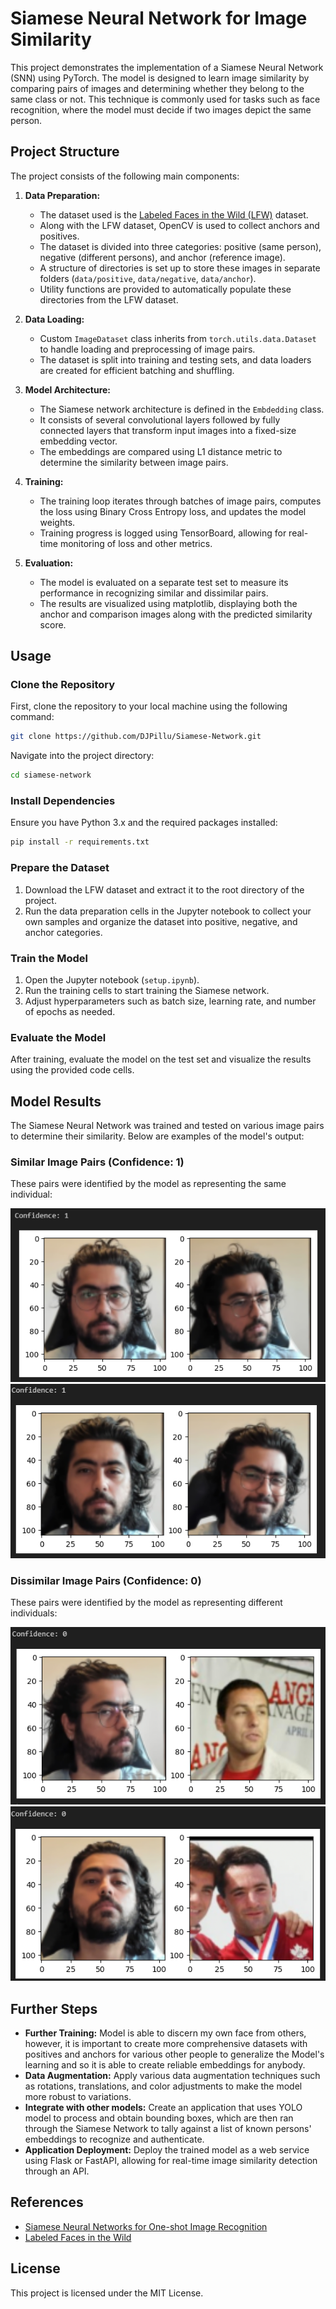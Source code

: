 # Siamese Neural Network for Image Similarity

This project demonstrates the implementation of a Siamese Neural Network (SNN) using PyTorch. The model is designed to learn image similarity by comparing pairs of images and determining whether they belong to the same class or not. This technique is commonly used for tasks such as face recognition, where the model must decide if two images depict the same person.

## Project Structure

The project consists of the following main components:

1. **Data Preparation:**
   - The dataset used is the [Labeled Faces in the Wild (LFW)](http://vis-www.cs.umass.edu/lfw/) dataset.
   - Along with the LFW dataset, OpenCV is used to collect anchors and positives.
   - The dataset is divided into three categories: positive (same person), negative (different persons), and anchor (reference image).
   - A structure of directories is set up to store these images in separate folders (`data/positive`, `data/negative`, `data/anchor`).
   - Utility functions are provided to automatically populate these directories from the LFW dataset.

2. **Data Loading:**
   - Custom `ImageDataset` class inherits from `torch.utils.data.Dataset` to handle loading and preprocessing of image pairs.
   - The dataset is split into training and testing sets, and data loaders are created for efficient batching and shuffling.

3. **Model Architecture:**
   - The Siamese network architecture is defined in the `Embdedding` class.
   - It consists of several convolutional layers followed by fully connected layers that transform input images into a fixed-size embedding vector.
   - The embeddings are compared using L1 distance metric to determine the similarity between image pairs.

4. **Training:**
   - The training loop iterates through batches of image pairs, computes the loss using Binary Cross Entropy loss, and updates the model weights.
   - Training progress is logged using TensorBoard, allowing for real-time monitoring of loss and other metrics.

5. **Evaluation:**
   - The model is evaluated on a separate test set to measure its performance in recognizing similar and dissimilar pairs.
   - The results are visualized using matplotlib, displaying both the anchor and comparison images along with the predicted similarity score.

## Usage

### Clone the Repository

First, clone the repository to your local machine using the following command:

```bash
git clone https://github.com/DJPillu/Siamese-Network.git
```

Navigate into the project directory:

```bash
cd siamese-network
```

### Install Dependencies

Ensure you have Python 3.x and the required packages installed:

```bash
pip install -r requirements.txt
```

### Prepare the Dataset

1. Download the LFW dataset and extract it to the root directory of the project.
2. Run the data preparation cells in the Jupyter notebook to collect your own samples and organize the dataset into positive, negative, and anchor categories.

### Train the Model

1. Open the Jupyter notebook (`setup.ipynb`).
2. Run the training cells to start training the Siamese network.
3. Adjust hyperparameters such as batch size, learning rate, and number of epochs as needed.

### Evaluate the Model

After training, evaluate the model on the test set and visualize the results using the provided code cells.

## Model Results

The Siamese Neural Network was trained and tested on various image pairs to determine their similarity. Below are examples of the model's output:

### Similar Image Pairs (Confidence: 1)

These pairs were identified by the model as representing the same individual:

![Similar Pair 1](./README_images/SimilarPair2.png)
![Similar Pair 2](./README_images/SimilarPair1.png)

### Dissimilar Image Pairs (Confidence: 0)

These pairs were identified by the model as representing different individuals:

![Dissimilar Pair 1](./README_images/DissimilarPair1.png)
![Dissimilar Pair 2](./README_images/DissimilarPair2.png)

## Further Steps

- **Further Training:** Model is able to discern my own face from others, however, it is important to create more comprehensive datasets with positives and anchors for various other people to generalize the Model's learning and so it is able to create reliable embeddings for anybody.
- **Data Augmentation:** Apply various data augmentation techniques such as rotations, translations, and color adjustments to make the model more robust to variations.
- **Integrate with other models:** Create an application that uses YOLO model to process and obtain bounding boxes, which are then ran through the Siamese Network to tally against a list of known persons' embeddings to recognize and authenticate.
- **Application Deployment:** Deploy the trained model as a web service using Flask or FastAPI, allowing for real-time image similarity detection through an API.

## References

- [Siamese Neural Networks for One-shot Image Recognition](https://www.cs.cmu.edu/~rsalakhu/papers/oneshot1.pdf)
- [Labeled Faces in the Wild](http://vis-www.cs.umass.edu/lfw/)

## License

This project is licensed under the MIT License.
